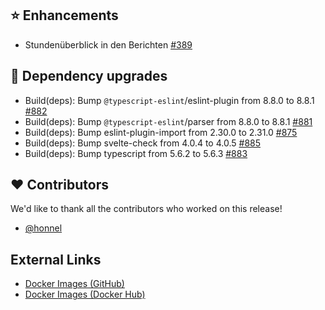 ## ⭐ Enhancements

- Stundenüberblick in den Berichten [#389](https://github.com/urlaubsverwaltung/zeiterfassung/issues/389)

## 🔨 Dependency upgrades

- Build(deps): Bump `@typescript-eslint`/eslint-plugin from 8.8.0 to 8.8.1 [#882](https://github.com/urlaubsverwaltung/zeiterfassung/pull/882)
- Build(deps): Bump `@typescript-eslint`/parser from 8.8.0 to 8.8.1 [#881](https://github.com/urlaubsverwaltung/zeiterfassung/pull/881)
- Build(deps): Bump eslint-plugin-import from 2.30.0 to 2.31.0 [#875](https://github.com/urlaubsverwaltung/zeiterfassung/pull/875)
- Build(deps): Bump svelte-check from 4.0.4 to 4.0.5 [#885](https://github.com/urlaubsverwaltung/zeiterfassung/pull/885)
- Build(deps): Bump typescript from 5.6.2 to 5.6.3 [#883](https://github.com/urlaubsverwaltung/zeiterfassung/pull/883)

## ❤️ Contributors

We'd like to thank all the contributors who worked on this release!

- [@honnel](https://github.com/honnel)
## External Links

- [Docker Images (GitHub)](https://github.com/urlaubsverwaltung/zeiterfassung/pkgs/container/zeiterfassung%2Fzeiterfassung)
- [Docker Images (Docker Hub)](https://hub.docker.com/r/urlaubsverwaltung/zeiterfassung)
